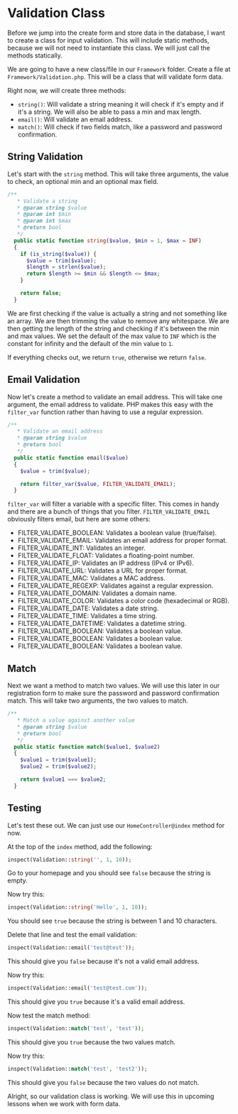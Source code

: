 # Validation Class

Before we jump into the create form and store data in the database, I want to create a class for input validation. This will include static methods, because we will not need to instantiate this class. We will just call the methods statically.

We are going to have a new class/file in our `Framework` folder. Create a file at `Framework/Validation.php`. This will be a class that will validate form data.

Right now, we will create three methods:

- `string()`: Will validate a string meaning it will check if it's empty and if it's a string. We will also be able to pass a min and max length.
- `email()`: Will validate an email address.
- `match()`: Will check if two fields match, like a password and password confirmation.

## String Validation

Let's start with the `string` method. This will take three arguments, the value to check, an optional min and an optional max field.

```php
/**
   * Validate a string
   * @param string $value
   * @param int $min
   * @param int $max
   * @return bool
   */
  public static function string($value, $min = 1, $max = INF)
  {
    if (is_string($value)) {
      $value = trim($value);
      $length = strlen($value);
      return $length >= $min && $length <= $max;
    }

    return false;
  }
```

We are first checking if the value is actually a string and not something like an array. We are then trimming the value to remove any whitespace. We are then getting the length of the string and checking if it's between the min and max values. We set the default of the max value to `INF` which is the constant for infinity and the default of the min value to `1`.

If everything checks out, we return `true`, otherwise we return `false`.

## Email Validation

Now let's create a method to validate an email address. This will take one argument, the email address to validate. PHP makes this easy with the `filter_var` function rather than having to use a regular expression.

```php
/**
   * Validate an email address
   * @param string $value
   * @return bool
   */
  public static function email($value)
  {
    $value = trim($value);

    return filter_var($value, FILTER_VALIDATE_EMAIL);
  }
```

`filter_var` will filter a variable with a specific filter. This comes in handy and there are a bunch of things that you filter. `FILTER_VALIDATE_EMAIL` obviously filters email, but here are some others:

- FILTER_VALIDATE_BOOLEAN: Validates a boolean value (true/false).
- FILTER_VALIDATE_EMAIL: Validates an email address for proper format.
- FILTER_VALIDATE_INT: Validates an integer.
- FILTER_VALIDATE_FLOAT: Validates a floating-point number.
- FILTER_VALIDATE_IP: Validates an IP address (IPv4 or IPv6).
- FILTER_VALIDATE_URL: Validates a URL for proper format.
- FILTER_VALIDATE_MAC: Validates a MAC address.
- FILTER_VALIDATE_REGEXP: Validates against a regular expression.
- FILTER_VALIDATE_DOMAIN: Validates a domain name.
- FILTER_VALIDATE_COLOR: Validates a color code (hexadecimal or RGB).
- FILTER_VALIDATE_DATE: Validates a date string.
- FILTER_VALIDATE_TIME: Validates a time string.
- FILTER_VALIDATE_DATETIME: Validates a datetime string.
- FILTER_VALIDATE_BOOLEAN: Validates a boolean value.
- FILTER_VALIDATE_BOOLEAN: Validates a boolean value.
- FILTER_VALIDATE_BOOLEAN: Validates a boolean value.


## Match

Next we want a method to match two values. We will use this later in our registration form to make sure the password and password confirmation match. This will take two arguments, the two values to match.

```php
/**
   * Match a value against another value
   * @param string $value
   * @return bool
   */
  public static function match($value1, $value2)
  {
    $value1 = trim($value1);
    $value2 = trim($value2);

    return $value1 === $value2;
  }
```

## Testing

Let's test these out. We can just use our `HomeController@index` method for now.

At the top of the `index` method, add the following:

```php
inspect(Validation::string('', 1, 10));
```

Go to your homepage and you should see `false` because the string is empty.

Now try this:

```php
inspect(Validation::string('Hello', 1, 10));
```

You should see `true` because the string is between 1 and 10 characters.

Delete that line and test the email validation:

```php
inspect(Validation::email('test@test'));
```

This should give you `false` because it's not a valid email address.

Now try this:

```php
inspect(Validation::email('test@test.com'));
```

This should give you `true` because it's a valid email address.

Now test the match method:

```php
inspect(Validation::match('test', 'test'));
```

This should give you `true` because the two values match.

Now try this:

```php
inspect(Validation::match('test', 'test2'));
```

This should give you `false` because the two values do not match.

Alright, so our validation class is working. We will use this in upcoming lessons when we work with form data.
